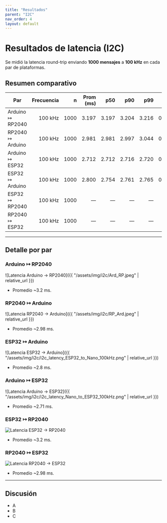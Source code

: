 ```yaml
---
title: "Resultados"
parent: "I2C"
nav_order: 4
layout: default
---
```


# Resultados de latencia (I2C)

Se midió la latencia round-trip enviando **1000 mensajes** a **100 kHz** en cada par de plataformas.

## Resumen comparativo

| Par | Frecuencia | n | Prom (ms) | p50 | p90 | p99 | σ | Min | Max | Outliers |
|---|---:|---:|---:|---:|---:|---:|---:|---:|---:|---:|
| Arduino ↦ RP2040 | 100 kHz | 1000 | 3.197 | 3.197 | 3.204 | 3.216 | 0.152 | 3.168 | 8.004 | 1 |
| RP2040 ↦ Arduino | 100 kHz | 1000 | 2.981 | 2.981 | 2.997 | 3.044 | 0.208 | 2.919 | 8.345 | 2 |
| Arduino ↦ ESP32 | 100 kHz | 1000 | 2.712 | 2.712 | 2.716 | 2.720 | 0.006 | 2.696 | 2.780 | 4 |
| ESP32 ↦ Arduino | 100 kHz | 1000 | 2.800 | 2.754 | 2.761 | 2.765 | 0.006 | 2.727 | 2.770 | 3 |
| ESP32 ↦ RP2040 | 100 kHz | 1000 | — | — | — | — | — | — | — | — |
| RP2040 ↦ ESP32 | 100 kHz | 1000 | — | — | — | — | — | — | — | — |

---

## Detalle por par

### Arduino ↦ RP2040
![Latencia Arduino → RP2040]({{ "/assets/img/i2c/Ard_RP.jpeg" | relative_url }})
- Promedio ~3.2 ms.

### RP2040 ↦ Arduino
![Latencia RP2040 → Arduino]({{ "/assets/img/i2c/RP_Ard.jpeg" | relative_url }})
- Promedio ~2.98 ms.

### ESP32 ↦ Arduino
![Latencia ESP32 → Arduino]({{ "/assets/img/i2c/i2c_latency_ESP32_to_Nano_100kHz.png" | relative_url }})
- Promedio ~2.8 ms.

### Arduino ↦ ESP32
![Latencia Arduino → ESP32]({{ "/assets/img/i2c/i2c_latency_Nano_to_ESP32_100kHz.png" | relative_url }})
- Promedio ~2.71 ms.

### ESP32 ↦ RP2040
![Latencia ESP32 → RP2040](/assets/img/i2c/IMAGEN_DANY)
- Promedio ~3.2 ms.

### RP2040 ↦ ESP32
![Latencia RP2040 → ESP32](/assets/img/i2c/IMAGEN_DANY)
- Promedio ~2.98 ms.

---

## Discusión
- A  
- B  
- C  
